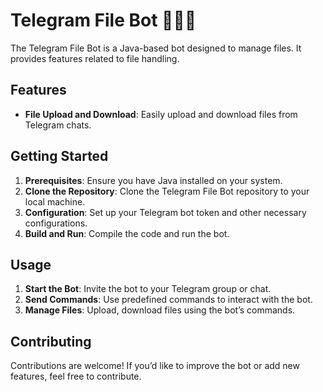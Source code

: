 # Telegram File Bot 🚀🤖📂

The Telegram File Bot is a Java-based bot designed to manage files. It provides features related to file handling.

## Features
- **File Upload and Download**: Easily upload and download files from Telegram chats.

## Getting Started
1. **Prerequisites**: Ensure you have Java installed on your system.
2. **Clone the Repository**: Clone the Telegram File Bot repository to your local machine.
3. **Configuration**: Set up your Telegram bot token and other necessary configurations.
4. **Build and Run**: Compile the code and run the bot.

## Usage
1. **Start the Bot**: Invite the bot to your Telegram group or chat.
2. **Send Commands**: Use predefined commands to interact with the bot.
3. **Manage Files**: Upload, download files using the bot’s commands.

## Contributing
Contributions are welcome! If you’d like to improve the bot or add new features, feel free to contribute.
